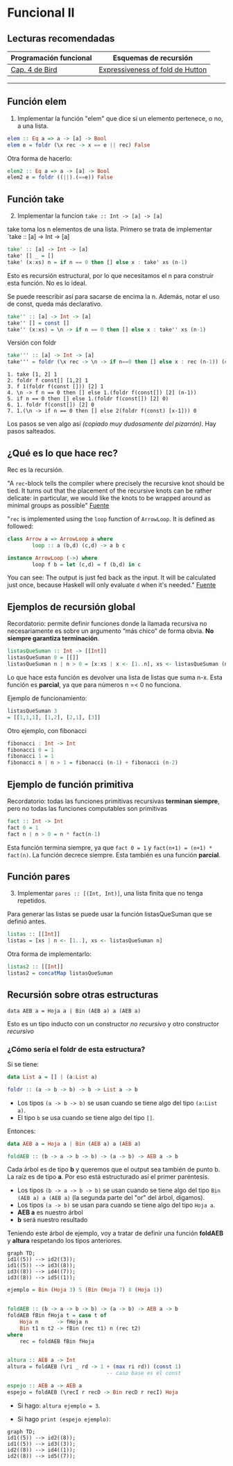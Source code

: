 # Funcional II

## Lecturas recomendadas

| Programación funcional 							 | Esquemas de recursión 												|
| -------------------------------------------------- | -------------------------------------------------------------------- |
| [Cap. 4 de Bird](../../Teoricas/Recursos/Teo1.pdf) | [Expressiveness of fold de Hutton](../../Teoricas/Recursos/Teo2.pdf) |
---

## Función elem
1. Implementar la función "elem" que dice si un elemento pertenece, o no, a una lista.

```haskell
elem :: Eq a => a -> [a] -> Bool
elem e = foldr (\x rec -> x == e || rec) False
```

Otra forma de hacerlo:

```haskell
elem2 :: Eq a => a -> [a] -> Bool
elem2 e = foldr ((||).(==e)) False
```

## Función take
2. Implementar la funcion `take :: Int -> [a] -> [a]`

take toma los n elementos de una lista.
Primero se trata de implementar `take :: [a] -> Int -> [a]

```haskell
take' :: [a] -> Int -> [a]
take' [] _ = []
take' (x:xs) n = if n == 0 then [] else x : take' xs (n-1)
```
Esto es recursión estructural, por lo que necesitamos el n para construir esta función. No es lo ideal.

Se puede reescribir así para sacarse de encima la n. Además, notar el uso de const, queda más declarativo.

```haskell
take'' :: [a] -> Int -> [a]
take'' [] = const []
take'' (x:xs) = \n -> if n == 0 then [] else x : take'' xs (n-1)
```

Versión con foldr

```haskell
take''' :: [a] -> Int -> [a]
take''' = foldr (\x rec -> \n -> if n==0 then [] else x : rec (n-1)) (const [])
```

```
1. take [1, 2] 1
2. foldr f const[] [1,2] 1
3. f 1(foldr f(const [])) [2] 1
4. \n -> f n == 0 then [] else 1.(foldr f(const[]) [2] (n-1))
5. if n == 0 then [] else 1.(foldr f(const[]) [2] 0)
6. 1. foldr f(const[]) [2] 0
7. 1.(\n -> if n == 0 then [] else 2(foldr f(const) [x-1])) 0
```

Los pasos se ven algo así _(copiado muy dudosamente del pizarrón)_. Hay pasos salteados.

## ¿Qué es lo que hace rec?

Rec es la recursión.

"A `rec`-block tells the compiler where precisely the recursive knot should be tied. It turns out that the placement of the recursive knots can be rather delicate: in particular, we would like the knots to be wrapped around as minimal groups as possible" [Fuente](https://ghc.gitlab.haskell.org/ghc/doc/users_guide/exts/recursive_do.html#the-mdo-notation)

"`rec` is implemented using the `loop` function of `ArrowLoop`. It is defined as followed:
```haskell
class Arrow a => ArrowLoop a where
        loop :: a (b,d) (c,d) -> a b c

instance ArrowLoop (->) where
        loop f b = let (c,d) = f (b,d) in c
```
You can see: The output is just fed back as the input. It will be calculated just once, because Haskell will only evaluate `d` when it's needed." [Fuente](https://stackoverflow.com/questions/5405850/how-does-the-haskell-rec-keyword-work)

## Ejemplos de recursión global

Recordatorio: permite definir funciones donde la llamada recursiva no necesariamente es sobre un argumento “más chico” de forma obvia.
**No siempre garantiza terminación**.

```haskell
listasQueSuman :: Int -> [[Int]]
listasQueSuman 0 = [[]]
listasQueSuman n | n > 0 = [x:xs | x <- [1..n], xs <- listasQueSuman (n-x)]
```

Lo que hace esta función es devolver una lista de listas que suma n-x. 
Esta función es **parcial**, ya que para números n =< 0 no funciona.

Ejemplo de funcionamiento:
```haskell
listasQueSuman 3
= [[1,1,1], [1,2], [2,1], [3]]
```

Otro ejemplo, con fibonacci

```haskell
fibonacci : Int -> Int
fibonacci 0 = 1
fibonacci 1 = 1
fibonacci n | n > 1 = fibonacci (n-1) + fibonacci (n-2)
```
## Ejemplo de función primitiva

Recordatorio: todas las funciones primitivas recursivas **terminan siempre**, pero no todas las funciones computables son primitivas

```haskell
fact :: Int -> Int
fact 0 = 1
fact n | n > 0 = n * fact(n-1)
```

Esta función termina siempre, ya que `fact 0 = 1` y `fact(n+1) = (n+1) * fact(n)`. La función decrece siempre.
Esta también es una función **parcial**.

## Función pares
3. Implementar `pares :: [(Int, Int)]`, una lista finita que no tenga repetidos.

Para generar las listas se puede usar la función listasQueSuman que se definió antes.
```haskell
listas :: [[Int]]
listas = [xs | n <- [1..], xs <- listasQueSuman n]
```

Otra forma de implementarlo:

```haskell
listas2 :: [[Int]]
listas2 = concatMap listasQueSuman
```

## Recursión sobre otras estructuras

`data AEB a = Hoja a | Bin (AEB a) a (AEB a)`

Esto es un tipo inducto con un constructor _no recursivo_ y otro constructor _recursivo_

### ¿Cómo sería el foldr de esta estructura?

Si se tiene:
```haskell
data List a = [] | (a:List a)

foldr :: (a -> b -> b) -> b -> List a -> b
```

- Los tipos `(a -> b -> b)` se usan cuando se tiene algo del tipo `(a:List a)`.
- El tipo `b` se usa cuando se tiene algo del tipo `[]`.


Entonces:
```haskell
data AEB a = Hoja a | Bin (AEB a) a (AEB a)

foldAEB :: (b -> a -> b -> b) -> (a -> b) -> AEB a -> b
```

Cada árbol es de tipo **b** y queremos que el output sea también de punto b. La raíz es de tipo **a**. Por eso está estructurado así el primer paréntesis.

- Los tipos `(b -> a -> b -> b)` se usan cuando se tiene algo del tipo `Bin (AEB a) a (AEB a)` (la segunda parte del "or" del árbol, digamos).
- Los tipos `(a -> b)` se usan para cuando se tiene algo del tipo `Hoja a`.
- **AEB a** es nuestro árbol
- **b** será nuestro resultado

Teniendo este árbol de ejemplo, voy a tratar de definir una función **foldAEB** y **altura** respetando los tipos anteriores.

```mermaid
graph TD;
id1((5)) --> id2((3));
id1((5)) --> id3((8));
id3((8)) --> id4((7));
id3((8)) --> id5((1));
```

```haskell
ejemplo = Bin (Hoja 3) 5 (Bin (Hoja 7) 8 (Hoja 1))
  

foldAEB :: (b -> a -> b -> b) -> (a -> b) -> AEB a -> b
foldAEB fBin fHoja t = case t of
	Hoja n      -> fHoja n
	Bin t1 n t2 -> fBin (rec t1) n (rec t2)
where
	rec = foldAEB fBin fHoja

  
altura :: AEB a -> Int
altura = foldAEB (\ri _ rd -> 1 + (max ri rd)) (const 1) 
								-- caso base es el const

espejo :: AEB a -> AEB a
espejo = foldAEB (\recI r recD -> Bin recD r recI) Hoja
```

- Si hago: `altura ejemplo = 3`.

- Si hago `print (espejo ejemplo)`:

```mermaid
graph TD;
id1((5)) --> id2((8));
id1((5)) --> id3((3));
id2((8)) --> id4((1));
id2((8)) --> id5((7));
```
